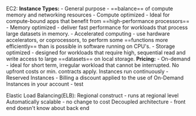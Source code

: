 EC2:
	 **Instance Types:**
	 - General purpose - ==balance== of compute memory and networking resources
	 - Compute optimized - Ideal for compute-bound apps that benefit from ==high-performance processors== 
	 - Memory optimized - deliver fast performance for workloads that process large datasets in memory. 
	 - Accelerated computing - use hardware accelerators, or coprocessors, to perform some ==functions more efficiently== than is possible in software running on CPU's.
	 - Storage optimized - designed for workloads that require high, sequential read and write access to large ==datasets== on local storage.
	**Pricing:**
	 - On-demand - ideal for short term, irregular workload that cannot be interrupted. No upfront costs or min. contracts apply. Instances run continuously
	 - Reserved Instances - Billing a discount applied to the use of On-Demand Instances in your account
	 - test


Elastic Load Balancing(ELB):
	Regional construct - runs at regional level
	Automatically scalable - no change to cost
	Decoupled architecture - front end doesn't know about back end 